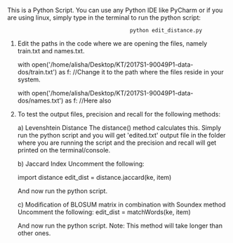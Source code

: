 This is a Python Script. You can use any Python IDE like PyCharm or if you are using linux, simply type in the terminal to run the python script:

                                           python edit_distance.py
	
1) Edit the paths in the code where we are opening the files, namely train.txt and names.txt.

   with open('/home/alisha/Desktop/KT/2017S1-90049P1-data-dos/train.txt') as f: //Change it to the path where the files reside in your system.
   
   with open('/home/alisha/Desktop/KT/2017S1-90049P1-data-dos/names.txt') as f: //Here also

2) To test the output files, precision and recall for the following methods:
   
   a) Levenshtein Distance
      The distance() method calculates this. Simply run the python script and you will get 'edited.txt' output file in the folder where you are running the           		script and the precision and recall will get printed on the terminal/console.

   b) Jaccard Index
      Uncomment the following:

      import distance
      edit_dist = distance.jaccard(ke, item)

      And now run the python script.

   c) Modification of BLOSUM matrix in combination with Soundex method
      Uncomment the following:
      edit_dist = matchWords(ke, item)

      And now run the python script.
      Note: This method will take longer than other ones.
